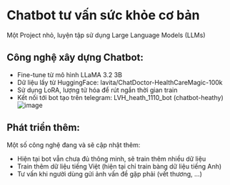# Chatbot tư vấn sức khỏe cơ bản
Một Project nhỏ, luyện tập sử dụng Large Language Models (LLMs)
## Công nghệ xây dựng Chatbot:
- Fine-tune từ mô hình LLaMA 3.2 3B
- Dữ liệu lấy từ HuggingFace: lavita/ChatDoctor-HealthCareMagic-100k
- Sử dụng LoRA, lượng tử hóa để rút ngắn thời gian train
- Kết nối tới bot tạo trên telegram: LVH_heath_1110_bot (chatbot-heathy)
  ![image](https://github.com/user-attachments/assets/88e2b05b-c412-4520-949a-4e6e177bff85)

## Phát triển thêm:
Một số công nghệ đang và sẽ cập nhật thêm:
- Hiện tại bot vẫn chưa đủ thông minh, sẽ train thêm nhiều dữ liệu
- Train thêm dữ liệu tiếng Việt (hiện tại chỉ train bàng dữ liệu tiếng Anh)
- Tư vấn khi người dùng gửi ảnh vấn đề gặp phải (vết thương, ...)
